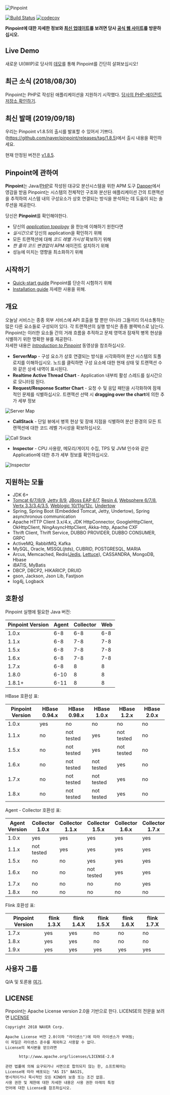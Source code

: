 ﻿

![Pinpoint](web/src/main/webapp/images/logo.png)

[![Build Status](https://travis-ci.org/naver/pinpoint.svg?branch=master)](https://travis-ci.org/naver/pinpoint)
[![codecov](https://codecov.io/gh/naver/pinpoint/branch/master/graph/badge.svg)](https://codecov.io/gh/naver/pinpoint)

**Pinpoint에 대한 자세한 정보와 [최신 업데이트](https://naver.github.io/pinpoint/news.html)를 보려면 당사 [공식 웹 사이트](http://naver.github.io/pinpoint/)를 방문하십시오.**

## Live Demo

새로운 UI(WIP)로 당사의 [데모](http://125.209.240.10:10123/v2/main/ApiGateway@SPRING_BOOT/5m?inbound=1&outbound=4&wasOnly=false&bidirectional=false)를 통해 Pinpoint를 간단히 살펴보십시오!

## 최근 소식 (2018/08/30)

Pinpoint는 PHP로 작성된 애플리케이션을 지원하기 시작했다. [당사의 PHP-에이전트 저장소 확인하기](https://github.com/naver/pinpoint-c-agent).

## 최신 발매 (2019/09/18)

우리는 Pinpoint v1.8.5의 출시를 발표할 수 있어서 기쁘다.  
(https://github.com/naver/pinpoint/releases/tag/1.8.5)에서 출시 내용을 확인하세요.

현재 안정된 버전은 [v1.8.5](https://github.com/naver/pinpoint/releases/tag/1.8.5).

## Pinpoint에 관하여

**Pinpoint**는 Java/[PHP](https://github.com/naver/pinpoint-c-agent)로 작성된 대규모 분산시스템을 위한 APM 도구
[Dapper](http://research.google.com/pubs/pub36356.html "Google Dapper")에서 영감을 받음
Pinpoint는 시스템의 전체적인 구조와 분산된 애플리케이션 간의 트랜잭션을 추적하여 시스템 내의 구성요소가 상호 연결되는 방식을 분석하는 데 도움이 되는 솔루션을 제공한다.

당신은 **Pinpoint**를 확인해야한다. 

* 당신의 *[application topology](https://naver.github.io/pinpoint/overview.html#overview)* 을 한눈에 이해하기 원한다면
* *실시간으로* 당신의 application을 확인하기 위해
* 모든 트랜잭션에 대해 *코드 레벨 가시성* 확보하기 위해
* *한 줄의 코드 변경없이* APM 에이전트 설치하기 위해
* 성능에 미치는 영향을 최소화하기 위해

## 시작하기
 * [Quick-start guide](https://naver.github.io/pinpoint/1.7.3/quickstart.html) Pinpoint를 단순히 시험하기 위해
 * [Installation guide](https://naver.github.io/pinpoint/1.7.3/installation.html) 자세한 사용을 위해.

## 개요
오늘날 서비스는 종종 외부 서비스에 API 호출을 할 뿐만 아니라 그들끼리 의사소통하는 많은 다른 요소들로 구성되어 있다. 각 트랜잭션의 실행 방식은 종종 블랙박스로 남는다. Pinpoint는 이러한 요소들 간의 거래 흐름을 추적하고 문제 영역과 잠재적 병목 현상을 식별하기 위한 명확한 뷰를 제공한다.<br/>
자세한 내용은 *[Introduction to Pinpoint](http://naver.github.io/pinpoint/#want-a-quick-tour)* 동영상을 참조하십시오.

* **ServerMap** - 구성 요소가 상호 연결되는 방식을 시각화하여 분산 시스템의 토폴로지를 이해하십시오. 노드를 클릭하면 구성 요소에 대한 현재 상태 및 트랜잭션 수와 같은 상세 내역이 표시된다.
* **Realtime Active Thread Chart** - Application 내부릐 활성 스레드를 실시간으로 모니터링 된다.
* **Request/Response Scatter Chart** - 요청 수 및 응답 패턴을 시각화하여 잠재적인 문제를 식별하십시오. 트랜잭션 선택 시 **dragging over the chart**에 의한 추가 세부 정보

 ![Server Map](doc/images/ss_server-map.png)

* **CallStack** - 단일 뷰에서 병목 현상 및 장애 지점을 식별하여 분산 환경의 모든 트랜잭션에 대한 코드 레벨 가시성을 확보하십시오.

![Call Stack](doc/images/ss_call-stack.png)

* **Inspector** - CPU 사용량, 메모리/게이지 수집, TPS 및 JVM 인수와 같은 Application에 대한 추가 세부 정보를 확인하십시오.

![Inspector](doc/images/ss_inspector.png)

## 지원하는 모듈
* JDK 6+
* [Tomcat 6/7/8/9](https://github.com/naver/pinpoint/tree/master/plugins/tomcat), [Jetty 8/9](https://github.com/naver/pinpoint/tree/master/plugins/jetty), [JBoss EAP 6/7](https://github.com/naver/pinpoint/tree/master/plugins/jboss), [Resin 4](https://github.com/naver/pinpoint/tree/master/plugins/resin), [Websphere 6/7/8](https://github.com/naver/pinpoint/tree/master/plugins/websphere), [Vertx 3.3/3.4/3.5](https://github.com/naver/pinpoint/tree/master/plugins/vertx), [Weblogic 10/11g/12c](https://github.com/naver/pinpoint/tree/master/plugins/weblogic), [Undertow](https://github.com/naver/pinpoint/tree/master/plugins/undertow)
* Spring, Spring Boot (Embedded Tomcat, Jetty, Undertow), Spring asynchronous communication
* Apache HTTP Client 3.x/4.x, JDK HttpConnector, GoogleHttpClient, OkHttpClient, NingAsyncHttpClient, Akka-http, Apache CXF
* Thrift Client, Thrift Service, DUBBO PROVIDER, DUBBO CONSUMER, GRPC
* ActiveMQ, RabbitMQ, Kafka
* MySQL, Oracle, MSSQL(jtds), CUBRID, POSTGRESQL, MARIA
* Arcus, Memcached, Redis([Jedis](https://github.com/naver/pinpoint/blob/master/plugins/redis), [Lettuce](https://github.com/naver/pinpoint/tree/master/plugins/redis-lettuce)), CASSANDRA, MongoDB, Hbase
* iBATIS, MyBatis
* DBCP, DBCP2, HIKARICP, DRUID
* gson, Jackson, Json Lib, Fastjson
* log4j, Logback

## 호환성

Pinpoint 실행에 필요한 Java 버전:

Pinpoint Version | Agent | Collector | Web
---------------- | ----- | --------- | ---
1.0.x | 6-8 | 6-8 | 6-8
1.1.x | 6-8 | 7-8 | 7-8
1.5.x | 6-8 | 7-8 | 7-8
1.6.x | 6-8 | 7-8 | 7-8
1.7.x | 6-8 | 8 | 8
1.8.0 | 6-10 | 8 | 8 
1.8.1+ | 6-11 | 8 | 8 

HBase 호환성 표:

Pinpoint Version | HBase 0.94.x | HBase 0.98.x | HBase 1.0.x | HBase 1.2.x | HBase 2.0.x
---------------- | ------------ | ------------ | ----------- | ----------- | -----------
1.0.x | yes | no | no | no | no
1.1.x | no | not tested | yes | not tested | no
1.5.x | no | not tested | yes | not tested | no
1.6.x | no | not tested | not tested | yes | no
1.7.x | no | not tested | not tested | yes | no
1.8.x | no | not tested | not tested | yes | no

Agent - Collector 호환성 표:

Agent Version | Collector 1.0.x | Collector 1.1.x | Collector 1.5.x | Collector 1.6.x | Collector 1.7.x | Collector 1.8.x
------------- | --------------- | --------------- | --------------- | --------------- | --------------- | ---------------
1.0.x | yes | yes | yes | yes | yes | yes
1.1.x | not tested | yes | yes | yes | yes | yes
1.5.x | no | no | yes | yes | yes | yes
1.6.x | no | no | not tested | yes | yes | yes
1.7.x | no | no | no | no | yes | yes
1.8.x | no | no | no | no | no | yes

Flink 호환성 표:

Pinpoint Version | flink 1.3.X | flink 1.4.X | flink 1.5.X | flink 1.6.X | flink 1.7.X
---------------- | ----------- | ----------- | ----------- | ----------- | ----------- 
1.7.x | yes | yes | no | no | no |
1.8.x | yes | yes | no | no | no |
1.9.x | yes | yes | yes | yes | yes |

## 사용자 그룹
Q/A 및 토론용 [여기](https://groups.google.com/forum/#!forum/pinpoint_user).

## LICENSE
Pinpoint는 Apache License version 2.0을 기반으로 한다.
LICENSE의 전문을 보려면 [LICENSE](LICENSE)

```
Copyright 2018 NAVER Corp.

Apache License 버전 2.0(이하 "라이센스")에 따라 라이센스가 부여됨;
이 파일은 라이센스 준수를 제외하고 사용할 수 없다.
License의 복사본을 얻으려면 
     
      http://www.apache.org/licenses/LICENSE-2.0

관련 법률에 의해 요구되거나 서면으로 합의되지 않는 한, 소프트웨어는
License에 따라 배포되는 "AS IS" BASIS,
명시적이거나 묵시적인 모든 KIND의 보증 또는 조건 없음.
사용 권한 및 제한에 대한 자세한 내용은 사용 권한 아래의 특정
언어에 대한 License를 참조하십시오.
```


